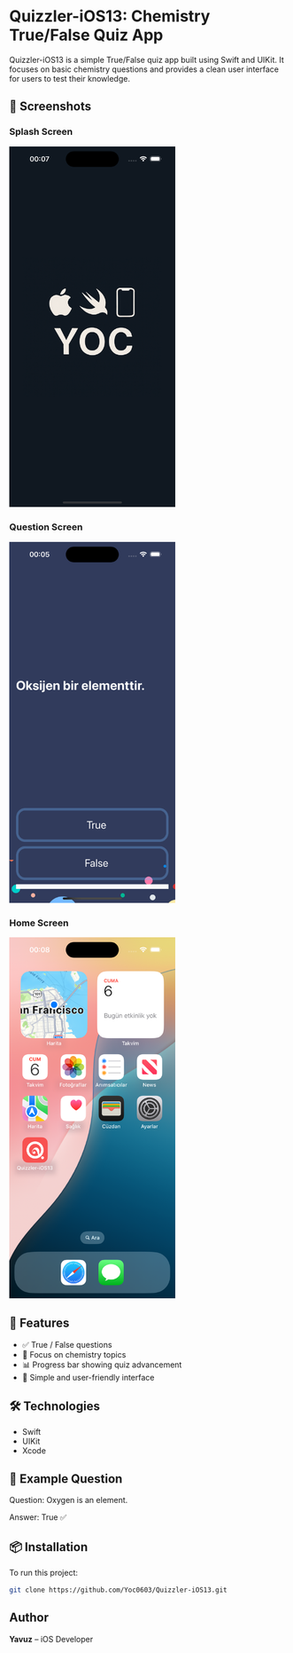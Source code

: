 # Quizzler-iOS13: Chemistry True/False Quiz App

Quizzler-iOS13 is a simple True/False quiz app built using Swift and UIKit. It focuses on basic chemistry questions and provides a clean user interface for users to test their knowledge.

## 📱 Screenshots

### Splash Screen  
<img src="screenshots/splash.png" alt="Splash Screen" width="300">

### Question Screen  
<img src="screenshots/screen.png" alt="Question Screen" width="300">

### Home Screen  
<img src="screenshots/icon.png" alt="Home Screen" width="300">

## 🚀 Features

- ✅ True / False questions  
- 🧪 Focus on chemistry topics  
- 📊 Progress bar showing quiz advancement  
- 🎨 Simple and user-friendly interface  

## 🛠 Technologies

- Swift  
- UIKit  
- Xcode

## 🧪 Example Question

Question: Oxygen is an element.

Answer: True ✅


## 📦 Installation

To run this project:

```bash
git clone https://github.com/Yoc0603/Quizzler-iOS13.git
```
## Author

**Yavuz** – iOS Developer
